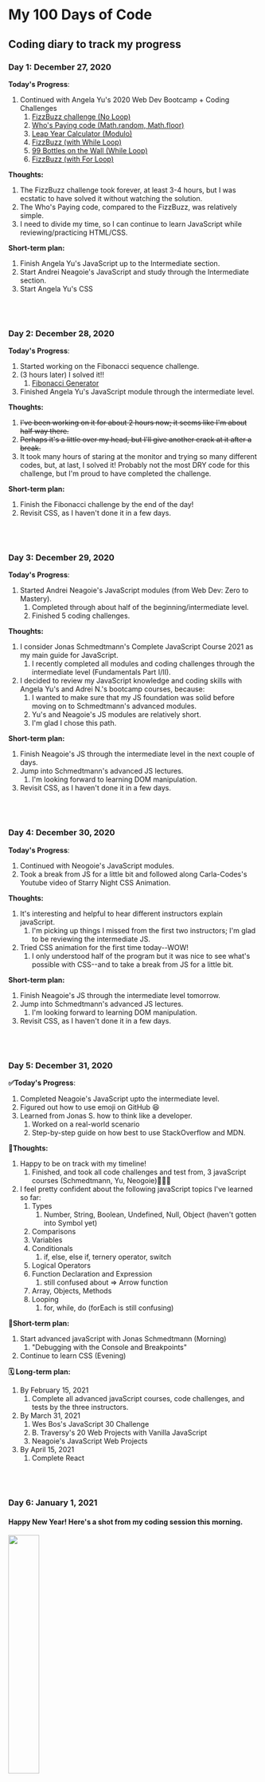 # My 100 Days of Code
## Coding diary to track my progress

### Day 1: December 27, 2020
<!-- ##### (delete me or comment me out)-->

**Today's Progress**: 
1. Continued with Angela Yu's 2020 Web Dev Bootcamp + Coding Challenges</br>
    1. [FizzBuzz challenge (No Loop)](https://github.com/nuovodw/My100DaysOfCode/blob/main/Code%20Practice/FizzBuzz_No_ForLoop.js)
    1. [Who's Paying code (Math.random, Math.floor)](https://github.com/nuovodw/My100DaysOfCode/blob/main/Code%20Practice/Who_Is_Paying.js)
    1. [Leap Year Calculator (Modulo)](https://github.com/nuovodw/My100DaysOfCode/blob/main/Code%20Practice/Leap_Year_Calculator.js)
    1. [FizzBuzz (with While Loop)](https://github.com/nuovodw/My100DaysOfCode/blob/main/Code%20Practice/FizzBuzz_While_Loop.js)
    1. [99 Bottles on the Wall (While Loop)](https://github.com/nuovodw/My100DaysOfCode/blob/main/Code%20Practice/99_Bottles.js)
    1. [FizzBuzz (with For Loop)](https://github.com/nuovodw/My100DaysOfCode/blob/main/Code%20Practice/FizzBuzz_For_Loop.js)

**Thoughts:**</br> 
1. The FizzBuzz challenge took forever, at least 3-4 hours, but I was ecstatic to have solved it without watching the solution.</br> 
1. The Who's Paying code, compared to the FizzBuzz, was relatively simple.
1. I need to divide my time, so I can continue to learn JavaScript while reviewing/practicing HTML/CSS.

**Short-term plan:**</br> 
1. Finish Angela Yu's JavaScript up to the Intermediate section.
1. Start Andrei Neagoie's JavaScript and study through the Intermediate section.
1. Start Angela Yu's CSS

</br>
</br>

### Day 2: December 28, 2020
<!-- ##### (delete me or comment me out)-->

**Today's Progress**: 
1. Started working on the Fibonacci sequence challenge.
1. (3 hours later) I solved it!!
    1. [Fibonacci Generator](https://github.com/nuovodw/My100DaysOfCode/blob/main/Code%20Practice/fibonacci_generator.js)
1. Finished Angela Yu's JavaScript module through the intermediate level.

**Thoughts:**</br> 
1. ~~I've been working on it for about 2 hours now; it seems like I'm about half way there.~~
1. ~~Perhaps it's a little over my head, but I'll give another crack at it after a break.~~
1. It took many hours of staring at the monitor and trying so many different codes, but, at last, I solved it! Probably not the most DRY code for this challenge, but I'm proud to have completed the challenge.

**Short-term plan:**</br> 
1. Finish the Fibonacci challenge by the end of the day!
1. Revisit CSS, as I haven't done it in a few days.


</br>
</br>

### Day 3: December 29, 2020

**Today's Progress**: 
1. Started Andrei Neagoie's JavaScript modules (from Web Dev: Zero to Mastery).
    1. Completed through about half of the beginning/intermediate level.
    1. Finished 5 coding challenges.

**Thoughts:**</br> 
1. I consider Jonas Schmedtmann's Complete JavaScript Course 2021 as my main guide for JavaScript.
    1. I recently completed all modules and coding challenges through the intermediate level (Fundamentals Part I/II).
1. I decided to review my JavaScript knowledge and coding skills with Angela Yu's and Adrei N.'s bootcamp courses, because:
    1. I wanted to make sure that my JS foundation was solid before moving on to Schmedtmann's advanced modules.
    2. Yu's and Neagoie's JS modules are relatively short.
    3. I'm glad I chose this path.

**Short-term plan:**</br> 
1. Finish Neagoie's JS through the intermediate level in the next couple of days.
1. Jump into Schmedtmann's advanced JS lectures.
    1. I'm looking forward to learning DOM manipulation.
1. Revisit CSS, as I haven't done it in a few days.


</br>
</br>

### Day 4: December 30, 2020

**Today's Progress**: 
1. Continued with Neogoie's JavaScript modules.
2. Took a break from JS for a little bit and followed along Carla-Codes's Youtube video of Starry Night CSS Animation.

**Thoughts:**</br> 
1. It's interesting and helpful to hear different instructors explain javaScript. 
    1. I'm picking up things I missed from the first two instructors; I'm glad to be reviewing the intermediate JS.
2. Tried CSS animation for the first time today--WOW!
    1. I only understood half of the program but it was nice to see what's possible with CSS--and to take a break from JS for a little bit.

**Short-term plan:**</br> 
1. Finish Neagoie's JS through the intermediate level tomorrow.
1. Jump into Schmedtmann's advanced JS lectures.
    1. I'm looking forward to learning DOM manipulation.
1. Revisit CSS, as I haven't done it in a few days.


</br>
</br>

### Day 5: December 31, 2020 

**:white_check_mark:Today's Progress**: 
1. Completed Neagoie's JavaScript upto the intermediate level. 
1. Figured out how to use emoji on GitHub :laughing:
1. Learned from Jonas S. how to think like a developer.
    1. Worked on a real-world scenario
    1. Step-by-step guide on how best to use StackOverflow and MDN.

**:thought_balloon:Thoughts:**</br> 
1. Happy to be on track with my timeline!
    1. Finished, and took all code challenges and test from, 3 javaScript courses (Schmedtmann, Yu, Neogoie):facepunch::facepunch::facepunch:
1. I feel pretty confident about the following javaScript topics I've learned so far:
    1. Types
        1. Number, String, Boolean, Undefined, Null, Object (haven't gotten into Symbol yet)
    1. Comparisons
    1. Variables
    1. Conditionals
        1. if, else, else if, ternery operator, switch
    1. Logical Operators
    1. Function Declaration and Expression 
        1. still confused about => Arrow function
    1. Array, Objects, Methods
    1. Looping
        1. for, while, do (forEach is still confusing)

**:calendar:Short-term plan:**</br> 
1. Start advanced javaScript with Jonas Schmedtmann (Morning)
    1. "Debugging with the Console and Breakpoints"
1. Continue to learn CSS (Evening)

**:spiral_calendar:	Long-term plan:**</br> 
1. By February 15, 2021
    1. Complete all advanced javaScript courses, code challenges, and tests by the three instructors.
1. By March 31, 2021 
    1. Wes Bos's JavaScript 30 Challenge
    1. B. Traversy's 20 Web Projects with Vanilla JavaScript
    1. Neagoie's JavaScript Web Projects
1. By April 15, 2021
    1. Complete React


</br>
</br>

### Day 6: January 1, 2021


#### Happy New Year! Here's a shot from my coding session this morning.
<img src="https://pbs.twimg.com/media/EqplVrFWMAAgWQ9?format=jpg&name=large" width=35%><br/>
(click me)

**:white_check_mark:Today's Progress**: 
1. Practiced debugging sample real-life problems with the console and using breakingpoints.
2. Learned the power of console.table().

**:thought_balloon:Thoughts:**</br> 
1. I look forward to reviewing CSS this weekend and start learning Bootstrap next week.

**:calendar:Short-term plan:**</br> 
1. Morning: Finish advanced javaScript with Jonas Schmedtmann 
    1. "Debugging with the Console and Breakpoints"
1. Evening: Review CSS with Angela Yu

<!-- **:spiral_calendar:	Long-term plan:**</br> 
1. By February 15, 2021
    1. Complete all advanced javaScript courses, code challenges, and tests by the three instructors.
1. By March 31, 2021 
    1. Wes Bos's JavaScript 30 Challenge
    1. B. Traversy's 20 Web Projects with Vanilla JavaScript
    1. Neagoie's JavaScript Web Projects
1. By April 15, 2021
    1. Complete React-->


</br>
</br>

### Day 7: January 2, 2021

**:white_check_mark:Today's Progress**
1. Finished J. Schmedtmann's Developer Skills module and its coding challenge.
1. Took 8 beginner-level JavaScript challenges on [Edabit](https://edabit.com/).
    1. So far I've earned 40XP.

**:thought_balloon:Thoughts:**</br> 
1. I keep hearing about (good things) Tailwinds CSS. Is this another frame work I need to learn?
1. Edabit.com is a great way to test my javaScript knowledge--it's something different :+1:

**:calendar:Short-term plan:**</br> 
1. Upcoming week: 
    1. Morning :arrow_right: JavaScript: Start DOM and Events Fundamentals with J. Schmedtmann
    1. CSS :arrow_right: Advanced CSS and Sass with J. Schmedtmann

<!-- **:spiral_calendar:	Long-term plan:**</br> 
1. By February 15, 2021
    1. Complete all advanced javaScript courses, code challenges, and tests by the three instructors.
1. By March 31, 2021 
    1. Wes Bos's JavaScript 30 Challenge
    1. B. Traversy's 20 Web Projects with Vanilla JavaScript
    1. Neagoie's JavaScript Web Projects
1. By April 15, 2021
    1. Complete React-->

</br>
</br>

### Day 8: January 3, 2021

**:white_check_mark:Today's Progress**
1. Started lecture on DOM, DOM manipulation, and Events Fundamentals with J. Schmedtmann.
    1. Topics covered- .querySelector(), .textContent, .value, Event Listener & Event Handler
    1. Started the project #1, Guess My Number?, that incorporates basic DOM manipulations.
1. Reviewed Intro to CSS (7 modules) with Angela Yu.
1. Took 7 beginner-level challenges on Edabit.

**:thought_balloon:Thoughts:**</br> 
1. I'm still not a 100% confident about the topics I learned today--I may need to revisit tomorrow morning.
1. Edabit.com turned out to be a membership-based site. I most likely won't be continuing with its challenges.

**:calendar:Short-term plan:**</br> 
1. Upcoming week: 
    1. Morning :arrow_right: JavaScript: Continue DOM and Events Fundamentals and project #1 with J. Schmedtmann
    1. Evening :arrow_down: 
        1. Intermediate CSS with Angela Yu
        1. Advanced CSS and Sass with J. Schmedtmann

</br>
</br>

### Day 9: January 4, 2021

**:white_check_mark:Today's Progress**
1. Continued working on the Guess the Number game.
    1. Implemented the game logic
        1. define the secret number
        1. compare secret number to the user input
        1. a functioning score board
1. Started Intermediate CSS with Angela Yu.
    1. Started working on my personal website
    1. Reviewed: Favicons and Box Model
    
**:thought_balloon:Thoughts:**</br> 
1. I feel more confident about the topics I've learned so far--a lot more than I did yesterday.
1. The JS code is totally not DRY--lots of duplicated codes as of now. I will need to clean it up.
1. I think the Intermediate CSS will take at least a week to complete.


**:calendar:Short-term plan:**</br> 
1. Upcoming week: 
    1. Morning :arrow_right: JavaScript: Continue DOM and Events Fundamentals and project #1 with J. Schmedtmann
    1. Evening :arrow_down: 
        1. Intermediate CSS with Angela Yu
        1. (Advanced CSS and Sass with J. Schmedtmann)


</br>
</br>

### Day 10: January 5, 2021

**:white_check_mark:Today's Progress**
1. Continued working on the Guess the Number game.
    1. Manipulated CSS Styles
        1. When a winning number is chosen:
            1. Background color and box width change.
    1. :heavy_check_mark:Code challenge #1: Reset the game with the "again" button
1. Intermediate CSS with Angela Yu ▶ Project "My Website"
    1. CSS Display and Property
    1. CSS Static and Relative Positioning
    1. Absolute Positioning
    1. Centering Elements

    
**:thought_balloon:Thoughts:**</br> 
1. I was happy to have completed the code challege with no major difficulties.


**:calendar:Short-term plan:**</br> 
1. Upcoming week: 
    1. Morning :arrow_right: JavaScript: Continue DOM and Events Fundamentals and project #1 with J. Schmedtmann
    1. Evening :arrow_down: 
        1. Intermediate CSS with Angela Yu
        1. (Advanced CSS and Sass with J. Schmedtmann)

</br>
</br>

### Day 11: January 6, 2021

**:white_check_mark:Today's Progress**
1. Finished my 1st Guided-DOM manipulation-project, Guess the Number game.
1. More intermediate CSS with Angela Yu ▶ Project "My Website"
    1. Font styling & sizing.
    
**:thought_balloon:Thoughts:**</br> 
1. I may be able to create my own guessing-number game from scratch?!🤔
1. This journal is getting lengthy, so I'll be recording my short-term/long-term goals once a week from now on.
1. I started to track my time using the Toggl tracker:stopwatch:

</br>
</br>

### Day 12: January 7, 2021

**:white_check_mark:Today's Progress**
1. Started my **FIRST** project from scratch this morning! I'm doing my own version of Guess the Number game.
    1. html and javaScript are pretty much done. Just need to style it now.
1. Continued intermediate CSS with Angela Yu ▶ Project "My Website"
    
**:thought_balloon:Thoughts:**</br> 
1. I'm liking the time tracker so far.


</br>
</br>

### Day 13: January 8, 2021

**:white_check_mark:Today's Progress**
1. Created Modal Window progam with Jonas S. 
1. Continued intermediate CSS with Angela Yu ▶ Project "My Website"
    1. Float and clear
    
**:thought_balloon:Thoughts:**</br> 
1. Next, I'll attempt to recreate the Modal Window project from scratch.


</br>
</br>

### Day 14: January 9, 2021

**:white_check_mark:Today's Progress**
1. Created my own javaScript (and a little bit of CSS) for the Modal Window project.
    1. added "exit window by pressing 'escape' key function.
1. Finished "My Website" project with Angela Yu.
    
**:thought_balloon:Thoughts:**</br> 
1. It felt good to be able to remember most of what I learned yesterday.
    1. I'll need to review tomorrow morning to reinforce today's lesson.
1. Look forward to learning Bootstrap starting tomorrow.

</br>
</br>

### Day 15: January 10, 2021

**:white_check_mark:Today's Progress**
1. Started a new project, Pig Game, with Jonas S. and got throught the first two modules.
    
**:thought_balloon:Thoughts:**</br> 
1. There's lots of information in Jonas's lectures today--I am going to attempt to recreate what I've learned from scratch before moving on to the next lesson. (fingers crossed)

</br>
</br>

### Day 16: January 11, 2021

**:white_check_mark:Today's Progress**
1. JavaScript with Jonas S: Pig Game
    1. Reviewed and recreated codes from the two modules from yesterday.
    1. Studied a new module and coded "switch players".
1. CSS with Angela Y
    1. Started the Bootstrap lecture and learned how to install, as well as wireframing.
    
**:thought_balloon:Thoughts:**</br> 
1. I think I'll need to take some time to really learn Git and Github soon.

**:calendar:Short-term plan:**</br> 
1. Upcoming week: 
    1. Morning :arrow_right: JavaScript: Continue DOM and Events Fundamentals and project #3 (Pig Game) with J. Schmedtmann
    1. Evening :arrow_down: 
        1. Bootstrap with Angela Yu
 
 **:spiral_calendar:	Long-term plan:**</br> 
1. By February 15, 2021
    1. Complete all advanced javaScript courses, code challenges, and tests by the three instructors.
1. By March 31, 2021 
    1. Wes Bos's JavaScript 30 Challenge
    1. B. Traversy's 20 Web Projects with Vanilla JavaScript
    1. Neagoie's JavaScript Web Projects
1. By April 15, 2021
    1. Complete React

</br>
</br>

### Day 17: January 12, 2021

**:white_check_mark:Today's Progress**
1. JavaScript with Jonas S: Pig Game
    1. Finished 3rd module and recoded on my own. 
    2. Created code to switch players, change background using toggle(), and reset the current score to 0.
1. CSS with Angela Y
    1. Bootstrap Nav Bar
    
**:thought_balloon:Thoughts:**</br> 
1. Pig Game: Tomorrow, before I move on to the next module, I'll need to revisit what I've learned so far and see if can code it from scratch.
    1. Lots of new, challenging, concepts!

</br>
</br>

### Day 18: January 13, 2021

**:white_check_mark:Today's Progress**
1. JavaScript with Jonas S: Pig Game
    1. Finished 4th module and began recoding it on my own.
    2. Hold the score, display the total current score, and switch over to next player; unless one hits 100, in which case it's the winner
1. No coding in the evening 😞
    
**:thought_balloon:Thoughts:**</br> 
1. Pig Game: I'm stuck on recoding what I've learned today; I'll try again tomorrow morning.

</br>

### Day 19: January 14, 2021

**:white_check_mark:Today's Progress**
1. JavaScript with Jonas S: Pig Game
    1. Succesfully recreated the 4th module from scrach on my own.
    1. Currently in the middle of taking the code challenge to reset the entire game by pressing the reset button.
1. CSS with Angela Y
    1. Bootstrap 4 Grid layout System Intro
    
**:thought_balloon:Thoughts:**</br> 
1. Pig Game: I'm getting so close to the end of builing this game!



<!-- **:calendar:Short-term plan:**</br> 
1. Upcoming week: 
    1. Morning :arrow_right: JavaScript: Continue DOM and Events Fundamentals and project #1 with J. Schmedtmann
    1. Evening :arrow_down: 
        1. Intermediate CSS with Angela Yu
        1. (Advanced CSS and Sass with J. Schmedtmann)
**:spiral_calendar:	Long-term plan:**</br> 
1. By February 15, 2021
    1. Complete all advanced javaScript courses, code challenges, and tests by the three instructors.
1. By March 31, 2021 
    1. Wes Bos's JavaScript 30 Challenge
    1. B. Traversy's 20 Web Projects with Vanilla JavaScript
    1. Neagoie's JavaScript Web Projects
1. By April 15, 2021
    1. Complete React -->
    
<!-- FOR REFERENCE ON HOW TO USE GITHUB MARKDOWN
//**Link to work:** [Calculator App](http://www.example.com) 

http://github.com - automatic!
[GitHub](http://github.com)


*This text will be italic*
_This will also be italic_

**This text will be bold**
__This will also be bold__

_You **can** combine them_

Strikethrough
Any word wrapped with two tildes (like ~~this~~) will appear crossed out.

**Link(s) to work**
1. [Find the Longest Word in a String](https://www.freecodecamp.com/challenges/find-the-longest-word-in-a-string)
2. [Title Case a Sentence](https://www.freecodecamp.com/challenges/title-case-a-sentence)  -->
